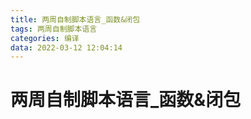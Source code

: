```yaml
---
title: 两周自制脚本语言_函数&闭包
tags: 两周自制脚本语言
categories: 编译
data: 2022-03-12 12:04:14
---
```


# 两周自制脚本语言_函数&闭包

